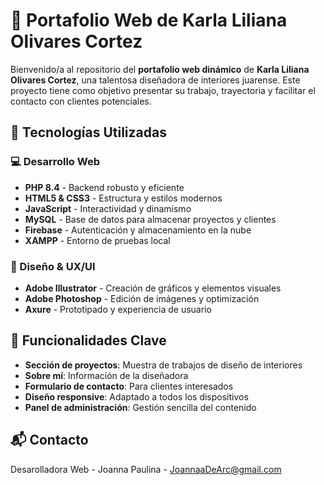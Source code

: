 # 🎨 Portafolio Web de Karla Liliana Olivares Cortez

Bienvenido/a al repositorio del **portafolio web dinámico** de **Karla Liliana Olivares Cortez**, una talentosa diseñadora de interiores juarense. Este proyecto tiene como objetivo presentar su trabajo, trayectoria y facilitar el contacto con clientes potenciales.

## 🚀 Tecnologías Utilizadas

### 💻 Desarrollo Web
- **PHP 8.4** - Backend robusto y eficiente
- **HTML5 & CSS3** - Estructura y estilos modernos
- **JavaScript** - Interactividad y dinamismo
- **MySQL** - Base de datos para almacenar proyectos y clientes
- **Firebase** - Autenticación y almacenamiento en la nube
- **XAMPP** - Entorno de pruebas local

### 🎨 Diseño & UX/UI
- **Adobe Illustrator** - Creación de gráficos y elementos visuales
- **Adobe Photoshop** - Edición de imágenes y optimización
- **Axure** - Prototipado y experiencia de usuario

## 📌 Funcionalidades Clave
- **Sección de proyectos**: Muestra de trabajos de diseño de interiores
- **Sobre mí**: Información de la diseñadora
- **Formulario de contacto**: Para clientes interesados
- **Diseño responsive**: Adaptado a todos los dispositivos
- **Panel de administración**: Gestión sencilla del contenido

## 📬 Contacto
Desarolladora Web - Joanna Paulina - JoannaaDeArc@gmail.com
